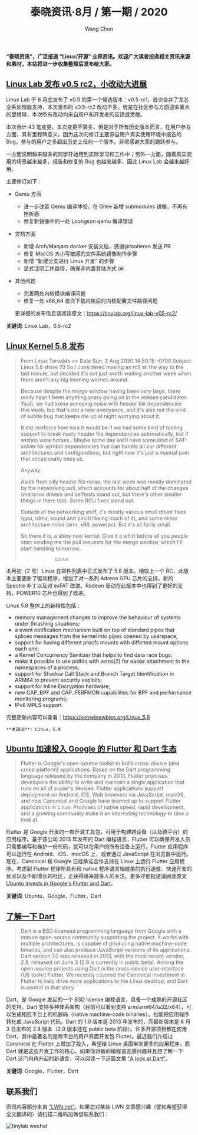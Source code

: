 ﻿---
title: 泰晓资讯·8月 / 第一期 / 2020
author: 'Wang Chen'
group: news
draft: false
top: false
album: 泰晓资讯
layout: weekly
license: "cc-by-nc-nd-4.0"
permalink: /tinylab-weekly-08-1st-2020/
tags:
  - Linux Lab
  - Linux
  - Ubuntu
  - Google
  - Flutter
  - Dart
categories:
  - 泰晓资讯
  - 技术动态
  - 行业动向
---

**“泰晓资讯”，广泛报道 “Linux/开源” 业界资讯。欢迎广大读者投递相关资讯来源和素材，本站将进一步收集整理后发布给大家。**

## [**Linux Lab 发布 v0.5 rc2，小改动大进展**](https://tinylab.org/linux-lab-v05-rc2/)

Linux Lab 于 6 月底发布了 v0.5 的第一个候选版本：v0.5-rc1，首次合并了龙芯全系处理器支持，本次发布的 v0.5-rc2 改动不多，但是在社区参与方面迎来重大的里程碑，本次所有改动均来自用户和开发者的反馈或贡献。

本次合计 43 笔变更。本次变更不算多，但是对于所有历史版本而言，在用户参与方面，具有里程碑意义。因为这次的修订主要源自用户真实使用环境中报告的 Bug，参与的用户之多超出历史上任何一个版本，非常感谢大家的踊跃参与。

一方面说明越来越多的同学开始用到实际学习和工作中；另外一方面，随着真实使用的场景越来越多，报告和修复的 Bug 也越来越多，因此 Linux Lab 会越来越好用。

主要修订如下：

- Qemu 方面
    - 进一步改善 Qemu 编译体验，在 Gitee 新增 submodules 镜像，不再有挫折感
    - 修复新镜像中的一处 Loongson qemu 编译错误
- 文档方面
    - 新增 Arch/Manjaro docker 安装文档，感谢@taotieren 发送 PR
    - 修复 MacOS 大小写敏感的文件系统镜像制作步骤
    - 新增 “新建分支进行 Linux 开发” 的步骤
    - 显式注明工作路径，确保非内置登陆方式 ok
- 其他问题
    - 完善两处内核模块编译问题
    - 修复一处 x86_64 首次下载内核后的内核配置文件路径问题
	
	更详细的发布信息请阅读原文：https://tinylab.org/linux-lab-v05-rc2/

**关键词**: Linux Lab，0.5-rc2

## [**Linux Kernel 5.8 发布**](https://lkml.org/lkml/2020/8/2/293)

> From	Linus Torvalds <>
> Date	Sun, 2 Aug 2020 14:50:18 -0700
> Subject	Linux 5.8
> share 70
> So I considered making an rc8 all the way to the last minute, but
> decided it's not just worth waiting another week when there aren't any
> big looming worries around.
> 
> Because despite the merge window having been very large, there really
> hasn't been anything scary going on in the release candidates. Yeah,
> we had some annoying noise with header file dependencies this week,
> but that's not a new annoyance, and it's also not the kind of subtle
> bug that keeps me up at night worrying about it.
> 
> It did reinforce how nice it would be if we had some kind of tooling
> support to break nasty header file dependencies automatically, but if
> wishes were horses.. Maybe some day we'll have some kind of SAT-solver
> for symbol dependencies that can handle all our different
> architectures and configurations, but right now it's just a manual
> pain that occasionally bites us.
> 
> Anyway..
> 
> Aside from silly header file noise, the last week was mostly dominated
> by the networking pull, which accounts for about half of the changes
> (mellanox drivers and selftests stand out, but there's other smaller
> things in there too). Some RCU fixes stand out.
> 
> Outside of the networking stuff, it's mostly various small driver
> fixes (gpu, rdma, sound and pinctrl being much of it), and some minor
> architecture noise (arm, x86, powerpc). But it's all fairly small.
> 
> So there it is, a shiny new kernel. Give it a whirl before all you
> people start sending me the pull requests for the merge window, which
> I'll start handling tomorrow..
> 
>                  Linus

本月初（2 号）Linus 在邮件列表中正式发布了 5.8 版本。相较上一个 RC，此版本主要更新了驱动程序，增加了对一系列 Adreno GPU 芯片的支持，新的 Spectre 补丁以及对 exFAT 改进。Radeon 驱动在此版本中也得到了更好的支持，POWER10 芯片也得到了改进。

Linux 5.8 整体上的新特性包括：

- memory management changes to improve the behaviour of systems under thrashing situations;
- a event notification mechanism built on top of standard pipes that splices messages from the kernel into pipes opened by userspace;
- support for having different procfs mounts with different mount options each one; 
- a Kernel Concurrency Sanitizer that helps to find data race bugs; 
- make it possible to use pidfds with setns(2) for easier attachment to the namespaces of a process; 
- support for Shadow Call Stack and Branch Target Identification in ARM64 to prevent security exploits; 
- support for Inline Encryption hardware; 
- new CAP_BPF and CAP_PERFMON capabilities for BPF and performance monitoring programs; 
- IPv6 MPLS support. 

完整更新内容可以查看：https://kernelnewbies.org/Linux_5.8
	
	**关键词**: Linux，5.8

## [**Ubuntu 加速投入 Google 的 Flutter 和 Dart 生态**](https://lwn.net/Articles/826124/)

> Flutter is Google's open-source toolkit to build cross-device (and cross-platform) applications. Based on the Dart programming language released by the company in 2013, Flutter promises developers the ability to write and maintain a single application that runs on all of a user's devices. Flutter applications support deployment on Android, iOS, Web browsers via JavaScript, macOS, and now Canonical and Google have teamed up to support Flutter applications in Linux. Promises of native speed, rapid development, and a growing community make it an interesting technology to take a look at.

Flutter 是 Google 开发的一款开源工具包，可用于构建跨设备（以及跨平台）的应用程序。基于该公司 2013 年发布的 Dart 编程语言，Flutter 可以确保开发人员只需要编写和维护一份代码，就可以在用户的所有设备上运行。Flutter 应用程序可以运行在 Android、iOS、macOS 上，或者通过 JavaScript 在浏览器中运行。现在，Canonical 和 Google 已经承诺合作支持在 Linux 上运行 Flutter 应用程序。考虑到 Flutter 程序所具有和 native 程序语言相媲美的执行速度、快速开发的优点以及不断增长的社区，正获得越来越多人的关注。更多详细报道请阅读原文 [Ubuntu invests in Google's Flutter and Dart](https://lwn.net/Articles/826124/)。

**关键词**: Ubuntu，Google，Flutter，Dart

## [**了解一下 Dart**](https://lwn.net/Articles/826315/)

> Dart is a BSD-licensed programming language from Google with a mature open-source community supporting the project. It works with multiple architectures, is capable of producing native machine-code binaries, and can also produce JavaScript versions of its applications. Dart version 1.0 was released in 2013, with the most recent version, 2.8, released on June 3 (2.9 is currently in public beta). Among the open-source projects using Dart is the cross-device user-interface (UI) toolkit Flutter. We recently covered the Canonical investment in Flutter to help drive more applications to the Linux desktop, and Dart is central to that story.

Dart，是 Google 发起的一个 BSD license 编程语言，具备一个成熟的开源社区的支持。Dart 支持多种体系架构（目前可以看到支持 arm/arm64/ia32/x64），可以生成相应平台上的机器码（native machine-code binaries），也能把应用程序转化成 JavaScript 代码。Dart 的 1.0 版本是 2013 年发布的，而最新版本是 6 月 3 日发布的 2.8 版本（2.9 版本还在 public beta 阶段）。许多开源项目都在使用 Dart，其中最著名的是跨平台的用户界面开发包 Flutter。最近我们介绍过 Cananical 在 Flutter 上增加了投入，希望给 Linux 桌面带来更多的应用程序，而 Dart 就是这些开发工作的核心。如果你对新的编程语言感兴趣并且想了解一下 Dart 这门冉冉升起的新语言，可以阅读一下这篇文章 [“A look at Dart”](https://lwn.net/Articles/826315/)。

**关键词**: Google，Flutter，Dart

## 联系我们

资讯内容部分来自 [“LWN.net“](https://lwn.net/)。如果您对某些 LWN 文章感兴趣（譬如希望获得全文翻译的）请扫描二维码加微信联系我们：

![tinylab wechat](/images/wechat/tinylab.jpg)
